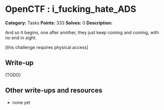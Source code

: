 # OpenCTF : i_fucking_hate_ADS

**Category:** Tasks
**Points:** 333
**Solves:** 0
**Description:**

And so it begins,
one after another,
they just keep coming and coming,
with no end in sight.

[this challenge requires physical access]

## Write-up

(TODO)

## Other write-ups and resources

* none yet
